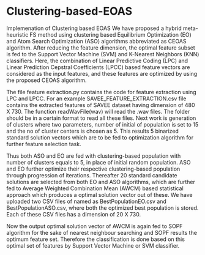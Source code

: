 # Clustering-based-EOAS
Implemenation of Clustering based EOAS 
We have proposed a hybrid meta-heuristic FS method using clustering based Equilibrium Optimization (EO) and Atom Search Optimization (ASO) algorithms abbreviated as CEOAS algorithm. 
After reducing the feature dimension, the optimal feature subset is fed to the Support Vector Machine (SVM) and K-Nearest Neighbors (KNN) classifiers. 
Here, the combination of Linear Predictive Coding (LPC) and Linear Prediction Cepstral Coefficients (LPCC) based feature vectors are considered as the input features, and these features 
are optimized by using the proposed CEOAS algorithm.

The file feature extraction.py contains the code for feature extraction using LPC and LPCC. 
For an example SAVEE_FEATURE_EXTRACTION.csv file contains the extracted features of SAVEE dataset having dimension of 480 X 730. 
The function readWavFile(wav) will read the .wav files. 
The folder should be in a certain format to read all these files. Next work is generation of clusters where two parameters, number of initial of population is set to 15 and the no of cluster centers is chosen as 5. This results 5 binarized standard solution vectors which are to be fed to optimization algorithm for further feature selection task.   

Thus both ASO and EO are fed with clustering-based population with number of clusters equals to 5, in place of initial random population. ASO and EO further optimize their respective clustering-based population through progression of iterations. Thereafter 20 standard candidate solutions are selected from both EO and ASO algorithms, which are further fed to Average Weighted Combination Mean (AWCM) based statistical approach which produces a optimal solution vector out of these. We have uploaded two CSV files of named as BestPopulationEO.csv and BestPopulationASO.csv, where both the optimized best population is stored. Each of these CSV files has a dimension of 20 X 730. 

Now the output optimal solution vector of AWCM is again fed to SOPF algorithm for the sake of nearest neighbour searching and SOPF results the optimum feature set. Therefore the classification is done based on this optimal set of features by Support Vector Machine or SVM classifier. 
